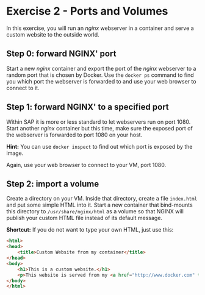 # Exercise 2 - Ports and Volumes

In this exercise, you will run an _nginx_ webserver in a container and serve a custom website to the outside world.

## Step 0: forward NGINX' port

Start a new _nginx_ container and export the port of the _nginx_ webserver to a random port that is chosen by Docker. Use the `docker ps` command to find you which port the webserver is forwarded to and use your web browser to connect to it.

## Step 1: forward NGINX' to a specified port

Within SAP it is more or less standard to let webservers run on port 1080. Start another _nginx_ container but this time, make sure the exposed port of the webserver is forwarded to port 1080 on your host.

**Hint:** You can use `docker inspect` to find out which port is exposed by the image.

Again, use your web browser to connect to your VM, port 1080.

## Step 2: import a volume

Create a directory on your VM. Inside that directory, create a file `index.html` and put some simple HTML into it. Start a new container that bind-mounts this directory to `/usr/share/nginx/html` as a volume so that NGINX will publish your custom HTML file instead of its default message.

**Shortcut:** If you do not want to type your own HTML, just use this:

```html
<html>
<head>
    <title>Custom Website from my container</title>
</head>
<body>
    <h1>This is a custom website.</h1>
    <p>This website is served from my <a href="http://www.docker.com" target="_blank">Docker</a> container.</p>
</body>
</html>
```
